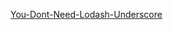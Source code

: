 [You-Dont-Need-Lodash-Underscore](https://github.com/you-dont-need/You-Dont-Need-Lodash-Underscore)
